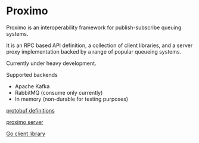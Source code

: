 # Proximo
Proximo is an interoperability framework for publish-subscribe queuing systems.

It is an RPC based API definition, a collection of client libraries, and a server proxy implementation backed by a range of popular queueing systems.

Currently under heavy development.

Supported backends

* Apache Kafka
* RabbitMQ (consume only currently)
* In memory (non-durable for testing purposes)

[protobuf definitions](proto/)

[proximo server](proximo-server/README.md)

[Go client library](proximoc-go)
